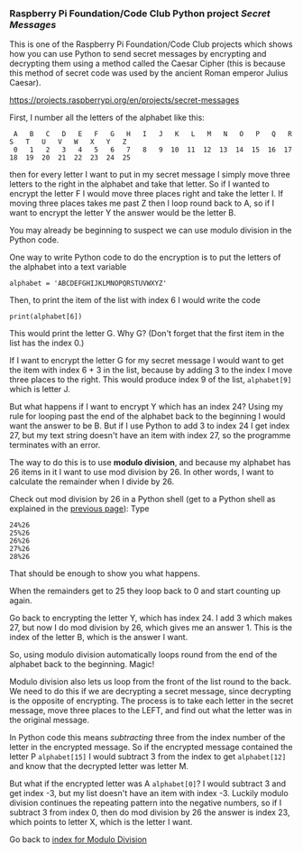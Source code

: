 ### Raspberry Pi Foundation/Code Club Python project *Secret Messages*

This is one of the Raspberry Pi Foundation/Code Club projects which shows how you can use Python to send secret messages by encrypting and decrypting them using a method called the Caesar Cipher (this is because this method of secret code was used by the ancient Roman emperor Julius Caesar).

https://projects.raspberrypi.org/en/projects/secret-messages

First, I number all the letters of the alphabet like this:
```
 A   B   C   D   E   F   G   H   I   J   K   L   M   N   O   P   Q   R   S   T   U   V   W   X   Y   Z
 0   1   2   3   4   5   6   7   8   9  10  11  12  13  14  15  16  17  18  19  20  21  22  23  24  25
```

then for every letter I want to put in my secret message I simply move three letters to the right in the alphabet and take that letter. So if I wanted to encrypt the letter F I would move three places right and take the letter I. If moving three places takes me past Z then I loop round back to A, so if I want to encrypt the letter Y the answer would be the letter B.

You may already be beginning to suspect we can use modulo division in the Python code.

One way to write Python code to do the encryption is to put the letters of the alphabet into a text variable

```
alphabet = 'ABCDEFGHIJKLMNOPQRSTUVWXYZ'
```
Then, to print the item of the list with index 6 I would write the code
```
print(alphabet[6])
```
This would print the letter G. Why G? (Don't forget that the first item in the list has the index 0.)

If I want to encrypt the letter G for my secret message I would want to get the item with index 6 + 3 in the list, because by adding 3 to the index I move three places to the right. This would produce index 9 of the list, ```alphabet[9]``` which is letter J.

But what happens if I want to encrypt Y which has an index 24? Using my rule for looping past the end of the alphabet back to the beginning I would want the answer to be B. But if I use Python to add 3 to index 24 I get index 27, but my text string doesn't have an item with index 27, so the programme terminates with an error.

The way to do this is to use **modulo division**, and because my alphabet has 26 items in it I want to use mod division by 26. In other words, I want to calculate the remainder when I divide by 26.

Check out mod division by 26 in a Python shell (get to a Python shell as explained in the [previous page](README.md)):
Type
```
24%26
25%26
26%26
27%26
28%26
```
That should be enough to show you what happens.

When the remainders get to 25 they loop back to 0 and start counting up again.

Go back to encrypting the letter Y, which has index 24. I add 3 which makes 27, but now I do mod division by 26, which gives me an answer 1. This is the index of the letter B, which is the answer I want.

So, using modulo division automatically loops round from the end of the alphabet back to the beginning. Magic!

Modulo division also lets us loop from the front of the list round to the back. We need to do this if we are decrypting a secret message, since decrypting is the opposite of encrypting. The process is to take each letter in the secret message, move three places to the LEFT, and find out what the letter was in the original message.

In Python code this means *subtracting* three from the index number of the letter in the encrypted message. So if the encrypted message contained the letter P ```alphabet[15]``` I would subtract 3 from the index to get ```alphabet[12]``` and know that the decrypted letter was letter M.

But what if the encrypted letter was A ```alphabet[0]```? I would subtract 3 and get index -3, but my list doesn't have an item with index -3. Luckily modulo division continues the repeating pattern into the negative numbers, so if I subtract 3 from index 0, then do mod division by 26 the answer is index 23, which points to letter X, which is the letter I want.

Go back to [index for Modulo Division](README.md)
